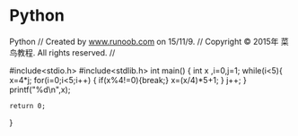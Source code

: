 # Python
Python
//  Created by www.runoob.com on 15/11/9.
//  Copyright © 2015年 菜鸟教程. All rights reserved.
//
 
#include<stdio.h>
#include<stdlib.h>
int main()
{
    int x
    ,i=0,j=1;
    while(i<5){
        x=4*j;
        for(i=0;i<5;i++)
        {
            if(x%4!=0){break;}
            x=(x/4)*5+1;
        }
        j++;
    }
    printf("%d\n",x);
    
    return 0;
}
